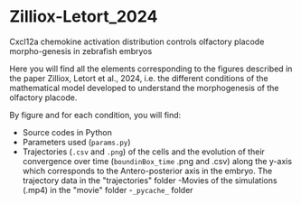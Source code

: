 # Zilliox-Letort_2024
Cxcl12a chemokine activation distribution controls olfactory placode morpho-genesis in zebrafish embryos

Here you will find all the elements corresponding to the figures described in the paper Zilliox, Letort et al., 2024, i.e. the different conditions of the mathematical model developed to understand the morphogenesis of the olfactory placode.

By figure and for each condition, you will find:
- Source codes in Python 
- Parameters used (`params.py`)
- Trajectories (`.csv` and `.png`) of the cells and the evolution of their convergence over time (`boundinBox_time` .png and .csv) along the y-axis which corresponds to the Antero-posterior axis in the embryo. The trajectory data in the "trajectories" folder
-Movies of the simulations (.mp4) in the "movie" folder
-`_pycache_` folder  
